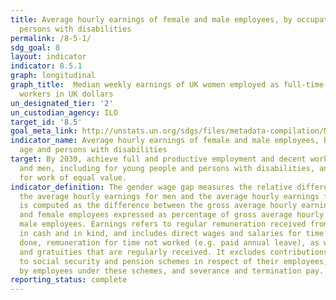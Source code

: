 ```yaml
---
title: Average hourly earnings of female and male employees, by occupation, age and
  persons with disabilities
permalink: /8-5-1/
sdg_goal: 8
layout: indicator
indicator: 8.5.1
graph: longitudinal
graph_title:  Median weekly earnings of UK women employed as full-time wage and salary
  workers in UK dollars
un_designated_tier: '2'
un_custodian_agency: ILO
target_id: '8.5'
goal_meta_link: http://unstats.un.org/sdgs/files/metadata-compilation/Metadata-Goal-8.pdf
indicator_name: Average hourly earnings of female and male employees, by occupation,
  age and persons with disabilities
target: By 2030, achieve full and productive employment and decent work for all women
  and men, including for young people and persons with disabilities, and equal pay
  for work of equal value.
indicator_definition: The gender wage gap measures the relative difference between
  the average hourly earnings for men and the average hourly earnings for women. It
  is computed as the difference between the gross average hourly earnings of male
  and female employees expressed as percentage of gross average hourly earnings of
  male employees. Earnings refers to regular remuneration received from employers,
  in cash and in kind, and includes direct wages and salaries for time worked or work
  done, remuneration for time not worked (e.g. paid annual leave), as well as bonuses
  and gratuities that are regularly received. It excludes contributions paid by employers
  to social security and pension schemes in respect of their employees, benefits received
  by employees under these schemes, and severance and termination pay.
reporting_status: complete
---
```

